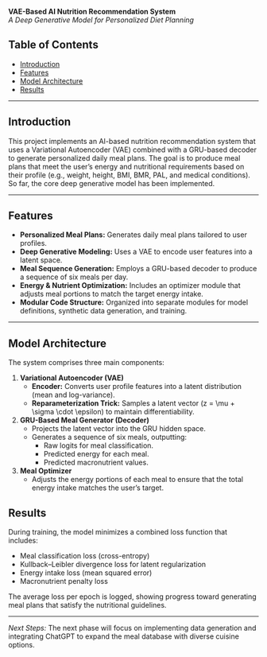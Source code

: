 **VAE-Based AI Nutrition Recommendation System**  
*A Deep Generative Model for Personalized Diet Planning*

## **Table of Contents**
- [Introduction](#introduction)
- [Features](#features)
- [Model Architecture](#model-architecture)
- [Results](#results)

---

## **Introduction**
This project implements an AI-based nutrition recommendation system that uses a Variational Autoencoder (VAE) combined with a GRU-based decoder to generate personalized daily meal plans. The goal is to produce meal plans that meet the user’s energy and nutritional requirements based on their profile (e.g., weight, height, BMI, BMR, PAL, and medical conditions). So far, the core deep generative model has been implemented.

---

## **Features**
- **Personalized Meal Plans:** Generates daily meal plans tailored to user profiles.
- **Deep Generative Modeling:** Uses a VAE to encode user features into a latent space.
- **Meal Sequence Generation:** Employs a GRU-based decoder to produce a sequence of six meals per day.
- **Energy & Nutrient Optimization:** Includes an optimizer module that adjusts meal portions to match the target energy intake.
- **Modular Code Structure:** Organized into separate modules for model definitions, synthetic data generation, and training.

---

## **Model Architecture**
The system comprises three main components:
1. **Variational Autoencoder (VAE)**
   - **Encoder:** Converts user profile features into a latent distribution (mean and log-variance).
   - **Reparameterization Trick:** Samples a latent vector \(z = \mu + \sigma \cdot \epsilon\) to maintain differentiability.
2. **GRU-Based Meal Generator (Decoder)**
   - Projects the latent vector into the GRU hidden space.
   - Generates a sequence of six meals, outputting:
     - Raw logits for meal classification.
     - Predicted energy for each meal.
     - Predicted macronutrient values.
3. **Meal Optimizer**
   - Adjusts the energy portions of each meal to ensure that the total energy intake matches the user’s target.

## **Results**
During training, the model minimizes a combined loss function that includes:
- Meal classification loss (cross-entropy)
- Kullback–Leibler divergence loss for latent regularization
- Energy intake loss (mean squared error)
- Macronutrient penalty loss

The average loss per epoch is logged, showing progress toward generating meal plans that satisfy the nutritional guidelines.

---

*Next Steps:* The next phase will focus on implementing data generation and integrating ChatGPT to expand the meal database with diverse cuisine options.